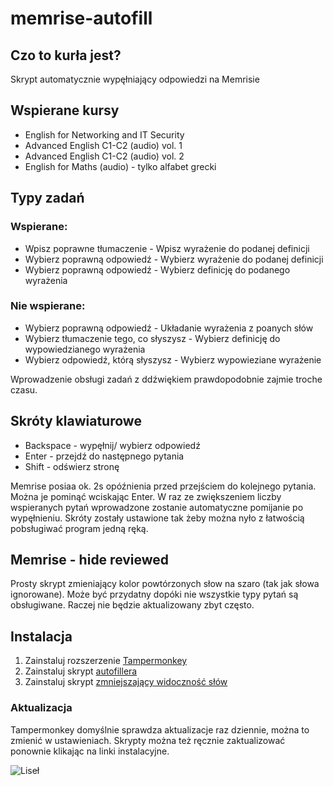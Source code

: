 # memrise-autofill

## Czo to kurła jest?

Skrypt automatycznie wypęłniający odpowiedzi na Memrisie



## Wspierane kursy

- English for Networking and IT Security
- Advanced English C1-C2 (audio) vol. 1
- Advanced English C1-C2 (audio) vol. 2
- English for Maths (audio) - tylko alfabet grecki



## Typy zadań

### Wspierane:

- Wpisz poprawne tłumaczenie - Wpisz wyrażenie do podanej definicji
- Wybierz poprawną odpowiedź - Wybierz wyrażenie do podanej definicji
- Wybierz poprawną odpowiedź - Wybierz definicję do podanego wyrażenia

### Nie wspierane:

- Wybierz poprawną odpowiedź - Układanie wyrażenia z poanych słów
- Wybierz tłumaczenie tego, co słyszysz - Wybierz definicję do wypowiedzianego wyrażenia
- Wybierz odpowiedź, którą słyszysz - Wybierz wypowieziane wyrażenie

Wprowadzenie obsługi zadań z ddźwiękiem prawdopodobnie zajmie troche czasu.



## Skróty klawiaturowe

- Backspace - wypęłnij/ wybierz odpowiedź
- Enter - przejdź do następnego pytania
- Shift - odświerz stronę

Memrise posiaa ok. 2s opóźnienia przed przejściem do kolejnego pytania. Można je pominąć wciskając Enter. W raz ze zwiększeniem liczby wspieranych pytań wprowadzone zostanie automatyczne pomijanie po wypęłnieniu.
Skróty zostały ustawione tak żeby można nyło z łatwością pobsługiwać program jedną ręką.



## Memrise - hide reviewed

Prosty skrypt zmieniający kolor powtórzonych słow na szaro (tak jak słowa ignorowane).
Może być przydatny dopóki nie wszystkie typy pytań są obsługiwane.
Raczej nie będzie aktualizowany zbyt często.



## Instalacja

1. Zainstaluj rozszerzenie [Tampermonkey](https://www.tampermonkey.net/)
2. Zainstaluj skrypt [autofillera](https://github.com/pioleg/memrise-autofill/raw/main/memrise%20-%20autofill.user.js)
3. Zainstaluj skrypt [zmniejszający widoczność słów](https://github.com/pioleg/memrise-autofill/raw/main/memrise%20-%20hide.user.js)



### Aktualizacja

Tampermonkey domyślnie sprawdza aktualizacje raz dziennie, można to zmienić w ustawieniach.
Skrypty można też ręcznie zaktualizować ponownie klikając na linki instalacyjne.



![Liseł](https://c.tenor.com/RW-nPFKPz3AAAAAC/senko-cute.gif "Patrzaj na liseła")
